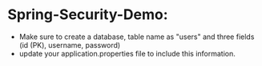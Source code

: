 # Spring-Security-Demo:
  * Make sure to create a database, table name as "users" and three fields (id (PK), username, password)
  * update your application.properties file to include this information.
